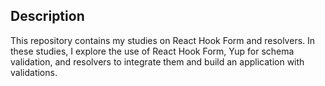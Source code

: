 ## Description

This repository contains my studies on React Hook Form and resolvers.
In these studies, I explore the use of React Hook Form, Yup for schema validation, and resolvers to integrate them and build an application with validations.
